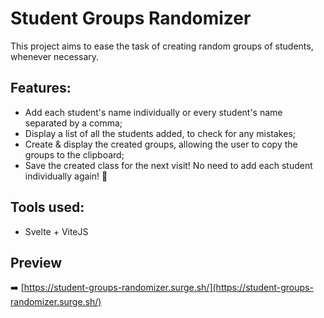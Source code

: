 # Student Groups Randomizer

This project aims to ease the task of creating random groups of students, whenever necessary.

## Features:

- Add each student's name individually or every student's name separated by a comma;
- Display a list of all the students added, to check for any mistakes;
- Create & display the created groups, allowing the user to copy the groups to the clipboard;
- Save the created class for the next visit! No need to add each student individually again! 🎉

## Tools used:

- Svelte + ViteJS

## Preview

➡️ [https://student-groups-randomizer.surge.sh/](https://student-groups-randomizer.surge.sh/)
